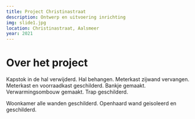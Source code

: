 ```yaml
---
title: Project Christinastraat
description: Ontwerp en uitvoering inrichting
img: slide1.jpg
location: Christinastraat, Aalsmeer
year: 2021
---
```


# Over het project

Kapstok in de hal verwijderd. Hal behangen. Meterkast zijwand vervangen. Meterkast en voorraadkast geschilderd. Bankje gemaakt. Verwarmingsombouw gemaakt. Trap geschilderd.

Woonkamer alle wanden geschilderd. Openhaard wand geisoleerd en geschilderd.

